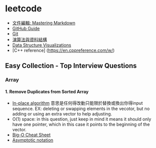 # leetcode
- [文件編輯: Mastering Markdown](https://guides.github.com/features/mastering-markdown/)
- [GitHub Guide](https://guides.github.com/)
- [Git](https://git-scm.com/book/en/v2)
- [演算法與資料結構](http://alrightchiu.github.io/SecondRound/mu-lu-yan-suan-fa-yu-zi-liao-jie-gou.html)
- [Data Structure Visualizations](https://www.cs.usfca.edu/~galles/visualization/Algorithms.html)
- [C++ reference] (https://en.cppreference.com/w/)
## Easy Collection - Top Interview Questions
### Array
#### 1. Remove Duplicates from Sorted Array
- [In-place algorithm](https://en.wikipedia.org/wiki/In-place_algorithm) 
意思是任何得改動只能限於替換或換出你得input sequence. EX: deleting or swapping elements in the vecotor, but no adding or using an extra vector to help adjusting.
- O(1) space: 
in this question, just keep in mind it means it should only have one pointer, which in this case it points to the beginning of the vector.
- [Big-O Cheat Sheet](http://www.bigocheatsheet.com/)
- [Asymptotic notation](https://www.khanacademy.org/computing/computer-science/algorithms/asymptotic-notation/a/asymptotic-notation)

